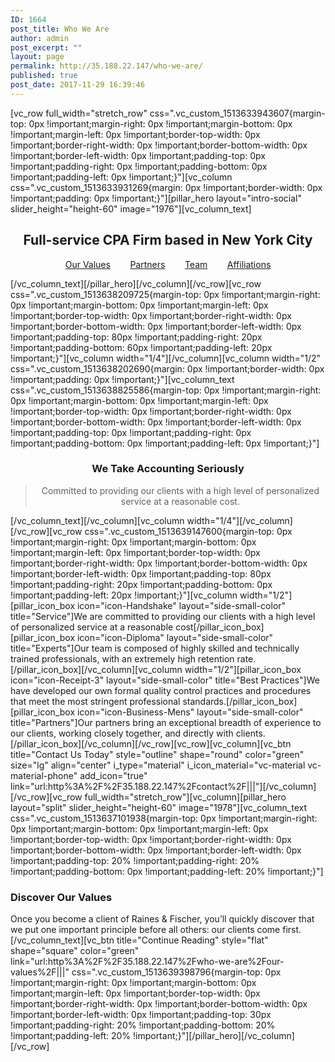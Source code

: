```yaml
---
ID: 1664
post_title: Who We Are
author: admin
post_excerpt: ""
layout: page
permalink: http://35.188.22.147/who-we-are/
published: true
post_date: 2017-11-29 16:39:46
---
```

[vc_row full_width="stretch_row" css=".vc_custom_1513633943607{margin-top: 0px !important;margin-right: 0px !important;margin-bottom: 0px !important;margin-left: 0px !important;border-top-width: 0px !important;border-right-width: 0px !important;border-bottom-width: 0px !important;border-left-width: 0px !important;padding-top: 0px !important;padding-right: 0px !important;padding-bottom: 0px !important;padding-left: 0px !important;}"][vc_column css=".vc_custom_1513633931269{margin: 0px !important;border-width: 0px !important;padding: 0px !important;}"][pillar_hero layout="intro-social" slider_height="height-60" image="1976"][vc_column_text]
<h2 style="text-align: center;">Full-service CPA Firm based in New York City</h2>
<p style="text-align: center;"><a href="http://35.188.22.147/who-we-are/our-values/">Our Values</a>        <a href="http://35.188.22.147/who-we-are/partners/">Partners</a>        <a href="http://35.188.22.147/who-we-are/our-team/">Team</a>        <a href="http://35.188.22.147/who-we-are/affiliations-memberships/">Affiliations</a></p>
[/vc_column_text][/pillar_hero][/vc_column][/vc_row][vc_row css=".vc_custom_1513638209725{margin-top: 0px !important;margin-right: 0px !important;margin-bottom: 0px !important;margin-left: 0px !important;border-top-width: 0px !important;border-right-width: 0px !important;border-bottom-width: 0px !important;border-left-width: 0px !important;padding-top: 80px !important;padding-right: 20px !important;padding-bottom: 60px !important;padding-left: 20px !important;}"][vc_column width="1/4"][/vc_column][vc_column width="1/2" css=".vc_custom_1513638202690{margin: 0px !important;border-width: 0px !important;padding: 0px !important;}"][vc_column_text css=".vc_custom_1513638825586{margin-top: 0px !important;margin-right: 0px !important;margin-bottom: 0px !important;margin-left: 0px !important;border-top-width: 0px !important;border-right-width: 0px !important;border-bottom-width: 0px !important;border-left-width: 0px !important;padding-top: 0px !important;padding-right: 0px !important;padding-bottom: 0px !important;padding-left: 0px !important;}"]
<h3 style="text-align: center;">We Take Accounting Seriously</h3>
<blockquote>
<p style="text-align: center;">Committed to providing our clients with a high level of personalized service at a reasonable cost.</p>
</blockquote>
[/vc_column_text][/vc_column][vc_column width="1/4"][/vc_column][/vc_row][vc_row css=".vc_custom_1513639147600{margin-top: 0px !important;margin-right: 0px !important;margin-bottom: 0px !important;margin-left: 0px !important;border-top-width: 0px !important;border-right-width: 0px !important;border-bottom-width: 0px !important;border-left-width: 0px !important;padding-top: 80px !important;padding-right: 20px !important;padding-bottom: 0px !important;padding-left: 20px !important;}"][vc_column width="1/2"][pillar_icon_box icon="icon-Handshake" layout="side-small-color" title="Service"]We are committed to providing our clients with a high level of personalized service at a reasonable cost[/pillar_icon_box][pillar_icon_box icon="icon-Diploma" layout="side-small-color" title="Experts"]Our team is composed of highly skilled and technically trained professionals, with an extremely high retention rate.[/pillar_icon_box][/vc_column][vc_column width="1/2"][pillar_icon_box icon="icon-Receipt-3" layout="side-small-color" title="Best Practices"]We have developed our own formal quality control practices and procedures that meet the most stringent professional standards.[/pillar_icon_box][pillar_icon_box icon="icon-Business-Mens" layout="side-small-color" title="Partners"]Our partners bring an exceptional breadth of experience to our clients, working closely together, and directly with clients.[/pillar_icon_box][/vc_column][/vc_row][vc_row][vc_column][vc_btn title="Contact Us Today" style="outline" shape="round" color="green" size="lg" align="center" i_type="material" i_icon_material="vc-material vc-material-phone" add_icon="true" link="url:http%3A%2F%2F35.188.22.147%2Fcontact%2F|||"][/vc_column][/vc_row][vc_row full_width="stretch_row"][vc_column][pillar_hero layout="split" slider_height="height-60" image="1978"][vc_column_text css=".vc_custom_1513637101938{margin-top: 0px !important;margin-right: 0px !important;margin-bottom: 0px !important;margin-left: 0px !important;border-top-width: 0px !important;border-right-width: 0px !important;border-bottom-width: 0px !important;border-left-width: 0px !important;padding-top: 20% !important;padding-right: 20% !important;padding-bottom: 0px !important;padding-left: 20% !important;}"]
<h3>Discover Our Values</h3>
Once you become a client of Raines &amp; Fischer, you’ll quickly discover that we put one important principle before all others: our clients come first.[/vc_column_text][vc_btn title="Continue Reading" style="flat" shape="square" color="green" link="url:http%3A%2F%2F35.188.22.147%2Fwho-we-are%2Four-values%2F|||" css=".vc_custom_1513639398796{margin-top: 0px !important;margin-right: 0px !important;margin-bottom: 0px !important;margin-left: 0px !important;border-top-width: 0px !important;border-right-width: 0px !important;border-bottom-width: 0px !important;border-left-width: 0px !important;padding-top: 30px !important;padding-right: 20% !important;padding-bottom: 20% !important;padding-left: 20% !important;}"][/pillar_hero][/vc_column][/vc_row]